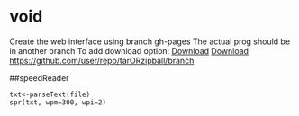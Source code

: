 void
====

  Create the web interface using branch gh-pages
  The actual prog should be in another branch
  To add download option: 
  <notextile>
    <a href="https://github.com/SRenan/void/zipball/master" class="download-button zip"><span>Download</span></a>
    <a href="https://github.com/SRenan/void/tarball/master" class="download-button tar"><span>Download</span></a>
    https://github.com/user/repo/tarORzipball/branch
  </notexttile>

##speedReader

    txt<-parseText(file)
    spr(txt, wpm=300, wpi=2)

